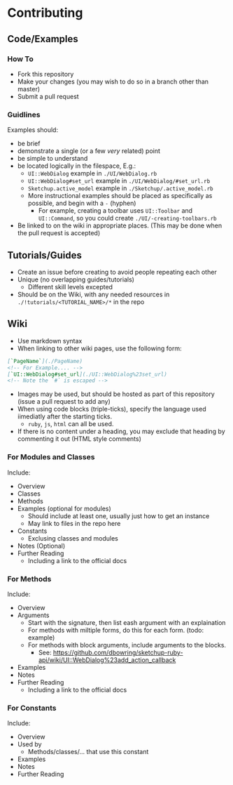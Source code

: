 # Contributing

## Code/Examples

### How To
* Fork this repository
* Make your changes (you may wish to do so in a branch other than master)
* Submit a pull request

### Guidlines
Examples should:
* be brief
* demonstrate a single (or a few *very* related) point
* be simple to understand
* be located logically in the filespace, E.g.:
    * `UI::WebDialog` example in `./UI/WebDialog.rb`
    * `UI::WebDialog#set_url` example in `./UI/WebDialog/#set_url.rb`
    * `Sketchup.active_model` example in `./Sketchup/.active_model.rb`
    * More instructional examples should be placed as specifically as possible, and begin with a `-` (hyphen)
        * For example, creating a toolbar uses `UI::Toolbar` and `UI::Command`, so you could create `./UI/-creating-toolbars.rb`
* Be linked to on the wiki in appropriate places. (This may be done when the pull request is accepted)

## Tutorials/Guides
* Create an issue before creating to avoid people repeating each other
* Unique (no overlapping guides/tutorials)
    * Different skill levels excepted
* Should be on the Wiki, with any needed resources in `./!tutorials/<TUTORIAL_NAME>/*` in the repo


## Wiki
* Use markdown syntax
* When linking to other wiki pages, use the following form:

```markdown
[`PageName`](./PageName)
<!-- For Example.... -->
[`UI::WebDialog#set_url](./UI::WebDialog%23set_url)
<!-- Note the `#` is escaped -->
```
    
* Images may be used, but should be hosted as part of this repository (issue a pull request to add any)
* When using code blocks (triple-ticks), specify the language used iimediatly after the starting ticks.
    * `ruby`, `js`, `html` can all be used.
* If there is no content under a heading, you may exclude that heading by commenting it out (HTML style comments)

### For Modules and Classes
Include:
* Overview
* Classes
* Methods
* Examples (optional for modules)
    * Should include at least one, usually just how to get an instance
    * May link to files in the repo here
* Constants
    * Exclusing classes and modules
* Notes (Optional)
* Further Reading
    * Including a link to the official docs

### For Methods
Include:
* Overview
* Arguments
    * Start with the signature, then list eash argument with an explaination
    * For methods with miltiple forms, do this for each form. (todo: example)
    * For methods with block arguments, include arguments to the blocks.
        * See: https://github.com/dbowring/sketchup-ruby-api/wiki/UI::WebDialog%23add_action_callback
* Examples
* Notes
* Further Reading
    * Including a link to the official docs
    
### For Constants
Include:
* Overview
* Used by
    * Methods/classes/... that use this constant
* Examples
* Notes
* Further Reading
